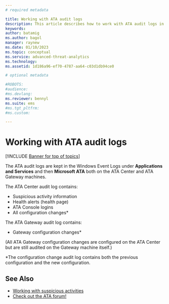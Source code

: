 ```yaml
---
# required metadata

title: Working with ATA audit logs
description: This article describes how to work with ATA audit logs in the Windows Event Log.
keywords:
author: batamig
ms.author: bagol
manager: raynew
ms.date: 01/10/2023
ms.topic: conceptual
ms.service: advanced-threat-analytics
ms.technology:
ms.assetid: 1d186a96-ef70-4787-aa64-c03d1db94ce0

# optional metadata

#ROBOTS:
#audience:
#ms.devlang:
ms.reviewer: bennyl
ms.suite: ems
#ms.tgt_pltfrm:
#ms.custom:

---
```


# Working with ATA audit logs


[!INCLUDE [Banner for top of topics](includes/banner.md)]

The ATA audit logs are kept in the Windows Event Logs under **Applications and Services** and then **Microsoft ATA** both on the ATA Center and ATA Gateway machines.

The ATA Center audit log contains:
- Suspicious activity information
- Health alerts (health page)
- ATA Console logins
- All configuration changes*

The ATA Gateway audit log contains:
- Gateway configuration changes* 

(All ATA Gateway configuration changes are configured on the ATA Center but are still audited on the Gateway machine itself.)

*The configuration change audit log contains both the previous configuration and the new configuration.


## See Also
- [Working with suspicious activities](working-with-suspicious-activities.md)
- [Check out the ATA forum!](https://social.technet.microsoft.com/Forums/security/home?forum=mata)
